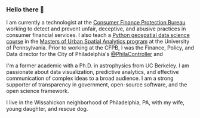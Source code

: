 ### Hello there 👋

I am currently a technologist at the [Consumer Finance Protection Bureau](https://github.com/CFPB) working to detect and prevent unfair, deceptive, and abusive practices in consumer financial services. I also teach a [Python geospatial data science course](https://musa-550-fall-2023.github.io) in the [Masters of Urban Spatial Analytics program](https://www.design.upenn.edu/musa/about) at the University of Pennsylvania. Prior to working at the CFPB, I was the Finance, Policy, and Data director for the City of Philadelphia's [@PhilaController](https://github.com/PhilaController) and 

I'm a former academic with a Ph.D. in astrophysics from UC Berkeley. I am passionate about data visualization, predictive analytics, and effective communication of complex ideas to a broad audience. I am a strong supporter of transparency in government, open-source software, and the open science framework.

I live in the Wissahickon neighborhood of Philadelphia, PA, with my wife, young daughter, and rescue dog.
